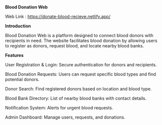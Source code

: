 
**Blood Donation Web**

Web Link : https://donate-blood-recieve.netlify.app/

**Introduction**

Blood Donation Web is a platform designed to connect blood donors with recipients in need. The website facilitates blood donation by allowing users to register as donors, request blood, and locate nearby blood banks.

**Features**

User Registration & Login: Secure authentication for donors and recipients.

Blood Donation Requests: Users can request specific blood types and find potential donors.

Donor Search: Find registered donors based on location and blood type.

Blood Bank Directory: List of nearby blood banks with contact details.

Notification System: Alerts for urgent blood requests.

Admin Dashboard: Manage users, requests, and donations.


